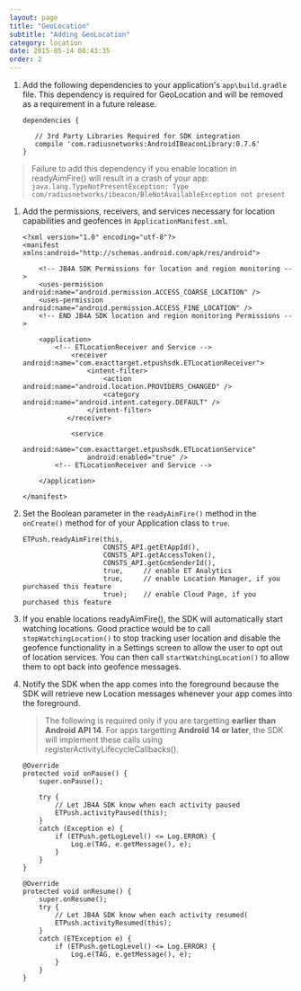 ```yaml
---
layout: page
title: "GeoLocation"
subtitle: "Adding GeoLocation"
category: location
date: 2015-05-14 08:43:35
order: 2
---
```


1.  Add the following dependencies to your application's `app\build.gradle` file.  This dependency is required for GeoLocation and will be removed as a requirement in a future release.

    ~~~
    dependencies {
      
       // 3rd Party Libraries Required for SDK integration
       compile 'com.radiusnetworks:AndroidIBeaconLibrary:0.7.6'
    }
    ~~~

  > Failure to add this dependency if you enable location in readyAimFire() will result in a crash of your app: `java.lang.TypeNotPresentException: Type com/radiusnetworks/ibeacon/BleNotAvailableException not present`

1.  Add the permissions, receivers, and services necessary for location capabilities and geofences in `ApplicationManifest.xml`.

    ~~~
    <?xml version="1.0" encoding="utf-8"?>
    <manifest xmlns:android="http://schemas.android.com/apk/res/android">
      
        <!-- JB4A SDK Permissions for location and region monitoring -->
        <uses-permission android:name="android.permission.ACCESS_COARSE_LOCATION" />
        <uses-permission android:name="android.permission.ACCESS_FINE_LOCATION" />
        <!-- END JB4A SDK location and region monitoring Permissions -->
    
        <application>
            <!-- ETLocationReceiver and Service -->
                <receiver android:name="com.exacttarget.etpushsdk.ETLocationReceiver">
                    <intent-filter>
                        <action android:name="android.location.PROVIDERS_CHANGED" />
                        <category android:name="android.intent.category.DEFAULT" />
                    </intent-filter>
               </receiver>
        
                <service
                    android:name="com.exacttarget.etpushsdk.ETLocationService"
                    android:enabled="true" />
            <!-- ETLocationReceiver and Service -->
    
        </application>
    
    </manifest>
    ~~~ 
1.  Set the Boolean parameter in the `readyAimFire()` method in the `onCreate()` method for of your Application class to `true`.

    ~~~ 
    ETPush.readyAimFire(this, 
                        CONSTS_API.getEtAppId(), 
                        CONSTS_API.getAccessToken(), 
                        CONSTS_API.getGcmSenderId(), 
                        true,     // enable ET Analytics 
                        true,     // enable Location Manager, if you purchased this feature
                        true);    // enable Cloud Page, if you purchased this feature
    ~~~ 

1.  If you enable locations readyAimFire(), the SDK will automatically start watching locations.  Good practice would be to call `stopWatchingLocation()` to stop tracking user location and disable the geofence functionality in a Settings screen to allow the user to opt out of location services.  You can then call `startWatchingLocation()` to allow them to opt back into geofence messages.

1.  Notify the SDK when the app comes into the foreground because the SDK will retrieve new Location messages whenever your app comes into the foreground.<br/>  

    > The following is required only if you are targetting **earlier than Android API 14**.  For apps targetting **Android 14 or later**, the SDK will implement these calls using registerActivityLifecycleCallbacks().

    ~~~ 
    @Override
    protected void onPause() {
        super.onPause();
        
        try {
            // Let JB4A SDK know when each activity paused
            ETPush.activityPaused(this);
        }
        catch (Exception e) {
            if (ETPush.getLogLevel() <= Log.ERROR) {
                Log.e(TAG, e.getMessage(), e);
            }
        }
    }

    @Override
    protected void onResume() {
        super.onResume();
        try {
            // Let JB4A SDK know when each activity resumed(
            ETPush.activityResumed(this);
        }
        catch (ETException e) {
            if (ETPush.getLogLevel() <= Log.ERROR) {
                Log.e(TAG, e.getMessage(), e);
            }
        }
    }
    ~~~ 